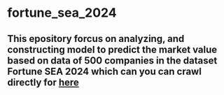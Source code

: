 # fortune_sea_2024

## This epository forcus on analyzing, and constructing model to predict the market value based on data of 500 companies in the dataset Fortune SEA 2024 which can you can crawl directly for [here](https://fortune.com/asia/ranking/southeast-asia-500/)

